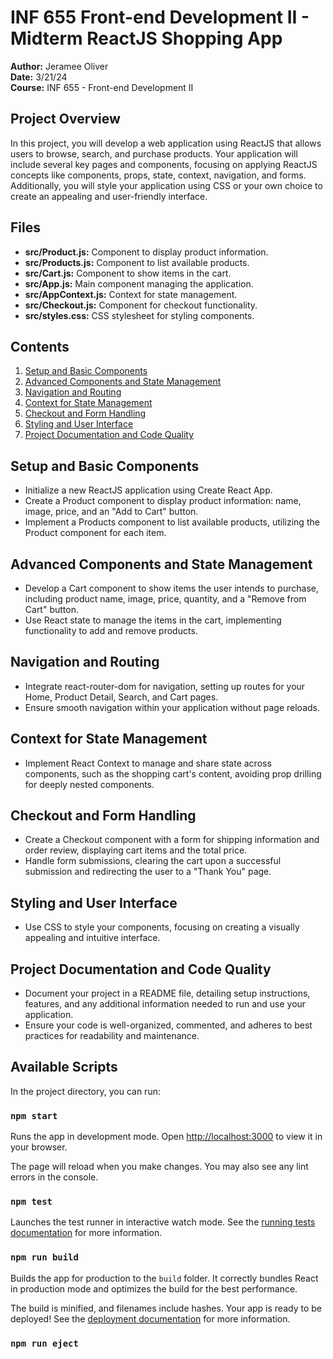 # INF 655 Front-end Development II - Midterm ReactJS Shopping App

**Author:** Jeramee Oliver  
**Date:** 3/21/24  
**Course:** INF 655 - Front-end Development II

## Project Overview

In this project, you will develop a web application using ReactJS that allows users to browse, search, and purchase products. Your application will include several key pages and components, focusing on applying ReactJS concepts like components, props, state, context, navigation, and forms. Additionally, you will style your application using CSS or your own choice to create an appealing and user-friendly interface.

## Files

- **src/Product.js:** Component to display product information.
- **src/Products.js:** Component to list available products.
- **src/Cart.js:** Component to show items in the cart.
- **src/App.js:** Main component managing the application.
- **src/AppContext.js:** Context for state management.
- **src/Checkout.js:** Component for checkout functionality.
- **src/styles.css:** CSS stylesheet for styling components.

## Contents

1. [Setup and Basic Components](#setup-and-basic-components)
2. [Advanced Components and State Management](#advanced-components-and-state-management)
3. [Navigation and Routing](#navigation-and-routing)
4. [Context for State Management](#context-for-state-management)
5. [Checkout and Form Handling](#checkout-and-form-handling)
6. [Styling and User Interface](#styling-and-user-interface)
7. [Project Documentation and Code Quality](#project-documentation-and-code-quality)

## Setup and Basic Components

- Initialize a new ReactJS application using Create React App.
- Create a Product component to display product information: name, image, price, and an "Add to Cart" button.
- Implement a Products component to list available products, utilizing the Product component for each item.

## Advanced Components and State Management

- Develop a Cart component to show items the user intends to purchase, including product name, image, price, quantity, and a "Remove from Cart" button.
- Use React state to manage the items in the cart, implementing functionality to add and remove products.

## Navigation and Routing

- Integrate react-router-dom for navigation, setting up routes for your Home, Product Detail, Search, and Cart pages.
- Ensure smooth navigation within your application without page reloads.

## Context for State Management

- Implement React Context to manage and share state across components, such as the shopping cart's content, avoiding prop drilling for deeply nested components.

## Checkout and Form Handling

- Create a Checkout component with a form for shipping information and order review, displaying cart items and the total price.
- Handle form submissions, clearing the cart upon a successful submission and redirecting the user to a "Thank You" page.

## Styling and User Interface

- Use CSS to style your components, focusing on creating a visually appealing and intuitive interface.

## Project Documentation and Code Quality

- Document your project in a README file, detailing setup instructions, features, and any additional information needed to run and use your application.
- Ensure your code is well-organized, commented, and adheres to best practices for readability and maintenance.

## Available Scripts

In the project directory, you can run:

### `npm start`

Runs the app in development mode. Open [http://localhost:3000](http://localhost:3000) to view it in your browser.

The page will reload when you make changes. You may also see any lint errors in the console.

### `npm test`

Launches the test runner in interactive watch mode. See the [running tests documentation](https://facebook.github.io/create-react-app/docs/running-tests) for more information.

### `npm run build`

Builds the app for production to the `build` folder. It correctly bundles React in production mode and optimizes the build for the best performance.

The build is minified, and filenames include hashes. Your app is ready to be deployed! See the [deployment documentation](https://facebook.github.io/create-react-app/docs/deployment) for more information.

### `npm run eject`
